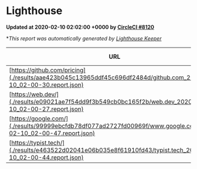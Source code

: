 
# Lighthouse

**Updated at 2020-02-10 02:02:00 +0000 by [CircleCI #8120](https://circleci.com/gh/ItinerisLtd/lighthouse-keeper-example/8120)**

**This report was automatically generated by [Lighthouse Keeper](https://github.com/itinerisltd/lighthouse-keeper)*

| URL | Performance | Accessibility | Best Practices | SEO | PWA | Updated At |
| --- | --- | --- | --- | --- | --- | --- |
| [https://github.com/pricing](./results/aae423b045c13965ddf45c696df2484d/github.com_2020-02-10_02-00-30.report.json) | 0.74 | 0.93 | 0.93 | 0.92 | 0.56 | 2020-02-10T02:00:30.920Z |
| [https://web.dev/](./results/e09021ae7f54dd9f3b549cb0bc165f2b/web.dev_2020-02-10_02-00-27.report.json) | 0.96 | 0.9 | 1 | 1 | 0.93 | 2020-02-10T02:00:27.876Z |
| [https://google.com/](./results/99999ebcfdb78df077ad2727fd00969f/www.google.com_2020-02-10_02-00-47.report.json) | 0.92 | 0.86 | 0.93 | 0.92 | 0.56 | 2020-02-10T02:00:47.134Z |
| [https://typist.tech/](./results/e463522d02041e06b035e8f61910fd43/typist.tech_2020-02-10_02-00-44.report.json) | 0.98 | 0.92 | 0.79 | 1 | 0.59 | 2020-02-10T02:00:44.567Z |
